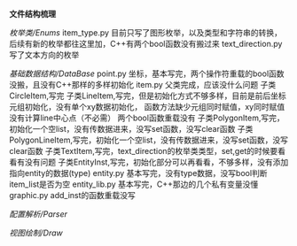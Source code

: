 **文件结构梳理**

*枚举类/Enums*
item_type.py    目前只写了图形枚举，以及类型和字符串的转换，后续有新的枚举都往这里加，C++有两个bool函数没有搬过来
text_direction.py   写了文本方向的枚举

*基础数据结构/DataBase*
point.py        坐标，基本写完，两个操作符重载的bool函数没搬，且没有C++那样的多样初始化
item.py         父类完成，应该没什么问题
                子类CircleItem,写完
                子类LineItem,写完，但是初始化方式不够多样，目前是前后坐标元组初始化，没有单个xy数据初始化，
                    函数方法缺少元组同时赋值，xy同时赋值
                    没有计算line中心点（不必需）
                    两个bool函数重载没有
                子类PolygonItem,写完，初始化一个空list，没有传数据进来，没写set函数，没写clear函数
                子类PolygonLineItem,写完，初始化一个空list，没有传数据进来，没写set函数，没写clear函数
                子类TextItem,写完，text_direction的枚举类类型，set,get的时候要看看有没有问题
                子类EntityInst,写完，初始化部分可以再看看，不够多样，没有添加指向entity的数据(type)
entity.py       基本写完，没有type数据，没写bool判断item_list是否为空
entity_lib.py   基本写完，C++那边的几个私有变量没懂
graphic.py      add_inst的函数重载没写

*配置解析/Parser*

*视图绘制/Draw*
